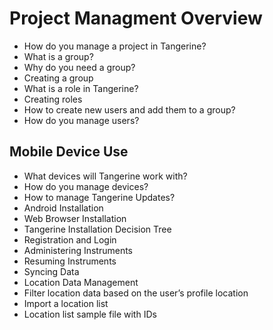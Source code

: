 # Project Managment Overview

- 	How do you manage a project in Tangerine?
- 	What is a group?	
- 	Why do you need a group?
- 	Creating a group 
- 	What is a role in Tangerine?
- 	Creating roles
- 	How to create new users and add them to a group?
- 	How do you manage users?

## Mobile Device Use
-	What devices will Tangerine work with?
-	How do you manage devices?
-	How to manage Tangerine Updates?
-	Android Installation
-	Web Browser Installation
-	Tangerine Installation Decision Tree
-	Registration and Login
-	Administering Instruments
-	Resuming Instruments
-	Syncing Data
-	Location Data Management
-	Filter location data based on the user’s profile location
-	Import a location list
-	Location list sample file with IDs
